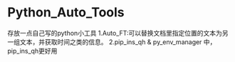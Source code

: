 # Python_Auto_Tools
存放一点自己写的python小工具
1.Auto_FT:可以替换文档里指定位置的文本为另一组文本，并获取时间之类的信息。
2.pip_ins_qh & py_env_manager 中，pip_ins_qh更好用
